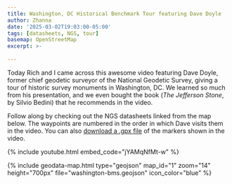 ```yaml
---
title: Washington, DC Historical Benchmark Tour featuring Dave Doyle
author: Zhanna
date: '2025-03-02T19:03:00-05:00'
tags: [datasheets, NGS, tour]
basemap: OpenStreetMap
excerpt: >-
  
---
```


Today Rich and I came across this awesome video featuring Dave Doyle, former chief geodetic surveyor of the National Geodetic Survey, giving a tour of historic survey monuments in Washington, DC. We learned so much from his presentation, and we even bought the book (_The Jefferson Stone_, by Silvio Bedini) that he recommends in the video.

Follow along by checking out the NGS datasheets linked from the map below. The waypoints are numbered in the order in which Dave visits them in the video. You can also [download a .gpx file](/assets/data/posts/geodata/washington-bms.gpx) of the markers shown in the video.

{% include youtube.html embed_code="jYAMqNfMt-w" %}

{% include geodata-map.html type="geojson" map_id="1" zoom="14" height="700px" file="washington-bms.geojson" icon_color="blue" %}
